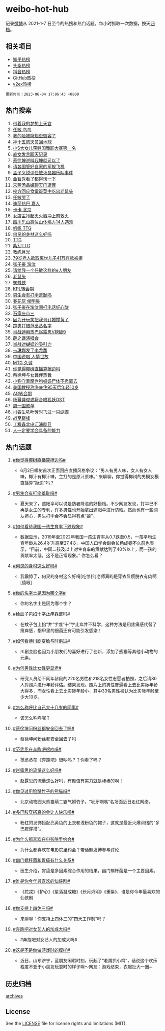# weibo-hot-hub

记录[微博](https://www.weibo.com)从 2021-1-7 日至今的热搜和热门话题。每小时抓取一次数据，按天[归档](archives)。

## 相关项目

- [知乎热榜](https://github.com/lonnyzhang423/zhihu-hot-hub)
- [头条热榜](https://github.com/lonnyzhang423/toutiao-hot-hub)
- [抖音热榜](https://github.com/lonnyzhang423/douyin-hot-hub)
- [GitHub热榜](https://github.com/lonnyzhang423/github-hot-hub)
- [v2ex热榜](https://github.com/lonnyzhang423/v2ex-hot-hub)


`更新时间：2023-06-04 17:06:43 +0800`

## 热门搜索

1. [带着我的梦想上天宫](https://m.weibo.cn/search?containerid=100103type%3D1%26t%3D10%26q%3D%23%E5%B8%A6%E7%9D%80%E6%88%91%E7%9A%84%E6%A2%A6%E6%83%B3%E4%B8%8A%E5%A4%A9%E5%AE%AB%23&stream_entry_id=51&isnewpage=1&extparam=seat%3D1%26stream_entry_id%3D51%26filter_type%3Drealtimehot%26c_type%3D51%26cate%3D10103%26dgr%3D0%26pos%3D0%26display_time%3D1685869601%26pre_seqid%3D168586960126302718516&luicode=10000011&lfid=106003type%253D25%2526t%253D3%2526disable_hot%253D1%2526filter_type%253Drealtimehot)
1. [任敏 鸟鸟](https://m.weibo.cn/search?containerid=100103type%3D1%26t%3D10%26q%3D%E4%BB%BB%E6%95%8F+%E9%B8%9F%E9%B8%9F&stream_entry_id=31&isnewpage=1&extparam=seat%3D1%26stream_entry_id%3D31%26filter_type%3Drealtimehot%26c_type%3D31%26dgr%3D0%26cate%3D5001%26realpos%3D1%26pos%3D0%26lcate%3D5001%26q%3D%25E4%25BB%25BB%25E6%2595%258F%2520%25E9%25B8%259F%25E9%25B8%259F%26band_rank%3D1%26flag%3D2%26display_time%3D1685869601%26pre_seqid%3D168586960126302718516&luicode=10000011&lfid=106003type%253D25%2526t%253D3%2526disable_hot%253D1%2526filter_type%253Drealtimehot)
1. [我的脸被隐翅虫毁容了](https://m.weibo.cn/search?containerid=100103type%3D1%26t%3D10%26q%3D%23%E6%88%91%E7%9A%84%E8%84%B8%E8%A2%AB%E9%9A%90%E7%BF%85%E8%99%AB%E6%AF%81%E5%AE%B9%E4%BA%86%23&stream_entry_id=31&isnewpage=1&extparam=seat%3D1%26stream_entry_id%3D31%26filter_type%3Drealtimehot%26c_type%3D31%26dgr%3D0%26cate%3D5001%26realpos%3D2%26pos%3D1%26lcate%3D5001%26q%3D%2523%25E6%2588%2591%25E7%259A%2584%25E8%2584%25B8%25E8%25A2%25AB%25E9%259A%2590%25E7%25BF%2585%25E8%2599%25AB%25E6%25AF%2581%25E5%25AE%25B9%25E4%25BA%2586%2523%26band_rank%3D2%26flag%3D16%26display_time%3D1685869601%26pre_seqid%3D168586960126302718516&luicode=10000011&lfid=106003type%253D25%2526t%253D3%2526disable_hot%253D1%2526filter_type%253Drealtimehot)
1. [神十五航天员回地球](https://m.weibo.cn/search?containerid=100103type%3D1%26t%3D10%26q%3D%23%E7%A5%9E%E5%8D%81%E4%BA%94%E8%88%AA%E5%A4%A9%E5%91%98%E5%9B%9E%E5%9C%B0%E7%90%83%23&stream_entry_id=31&isnewpage=1&extparam=seat%3D1%26stream_entry_id%3D31%26filter_type%3Drealtimehot%26c_type%3D31%26dgr%3D0%26cate%3D5001%26realpos%3D3%26pos%3D2%26lcate%3D5001%26q%3D%2523%25E7%25A5%259E%25E5%258D%2581%25E4%25BA%2594%25E8%2588%25AA%25E5%25A4%25A9%25E5%2591%2598%25E5%259B%259E%25E5%259C%25B0%25E7%2590%2583%2523%26band_rank%3D3%26flag%3D16%26display_time%3D1685869601%26pre_seqid%3D168586960126302718516&luicode=10000011&lfid=106003type%253D25%2526t%253D3%2526disable_hot%253D1%2526filter_type%253Drealtimehot)
1. [小S大女儿获韩国舞蹈大赛第一名](https://m.weibo.cn/search?containerid=100103type%3D1%26t%3D10%26q%3D%23%E5%B0%8FS%E5%A4%A7%E5%A5%B3%E5%84%BF%E8%8E%B7%E9%9F%A9%E5%9B%BD%E8%88%9E%E8%B9%88%E5%A4%A7%E8%B5%9B%E7%AC%AC%E4%B8%80%E5%90%8D%23&stream_entry_id=31&isnewpage=1&extparam=seat%3D1%26stream_entry_id%3D31%26filter_type%3Drealtimehot%26c_type%3D31%26dgr%3D0%26cate%3D5001%26realpos%3D4%26pos%3D3%26lcate%3D5001%26q%3D%2523%25E5%25B0%258FS%25E5%25A4%25A7%25E5%25A5%25B3%25E5%2584%25BF%25E8%258E%25B7%25E9%259F%25A9%25E5%259B%25BD%25E8%2588%259E%25E8%25B9%2588%25E5%25A4%25A7%25E8%25B5%259B%25E7%25AC%25AC%25E4%25B8%2580%25E5%2590%258D%2523%26band_rank%3D4%26flag%3D2%26display_time%3D1685869601%26pre_seqid%3D168586960126302718516&luicode=10000011&lfid=106003type%253D25%2526t%253D3%2526disable_hot%253D1%2526filter_type%253Drealtimehot)
1. [直女发言聊天记录](https://m.weibo.cn/search?containerid=100103type%3D1%26t%3D10%26q%3D%E7%9B%B4%E5%A5%B3%E5%8F%91%E8%A8%80%E8%81%8A%E5%A4%A9%E8%AE%B0%E5%BD%95&stream_entry_id=31&isnewpage=1&extparam=seat%3D1%26stream_entry_id%3D31%26filter_type%3Drealtimehot%26c_type%3D31%26dgr%3D0%26cate%3D5001%26realpos%3D5%26pos%3D4%26lcate%3D5001%26q%3D%25E7%259B%25B4%25E5%25A5%25B3%25E5%258F%2591%25E8%25A8%2580%25E8%2581%258A%25E5%25A4%25A9%25E8%25AE%25B0%25E5%25BD%2595%26band_rank%3D5%26flag%3D0%26display_time%3D1685869601%26pre_seqid%3D168586960126302718516&luicode=10000011&lfid=106003type%253D25%2526t%253D3%2526disable_hot%253D1%2526filter_type%253Drealtimehot)
1. [蔡徐坤说叫我坤就可以了](https://m.weibo.cn/search?containerid=100103type%3D1%26t%3D10%26q%3D%23%E8%94%A1%E5%BE%90%E5%9D%A4%E8%AF%B4%E5%8F%AB%E6%88%91%E5%9D%A4%E5%B0%B1%E5%8F%AF%E4%BB%A5%E4%BA%86%23&stream_entry_id=31&isnewpage=1&extparam=seat%3D1%26stream_entry_id%3D31%26filter_type%3Drealtimehot%26c_type%3D31%26dgr%3D0%26cate%3D5001%26realpos%3D6%26pos%3D5%26lcate%3D5001%26q%3D%2523%25E8%2594%25A1%25E5%25BE%2590%25E5%259D%25A4%25E8%25AF%25B4%25E5%258F%25AB%25E6%2588%2591%25E5%259D%25A4%25E5%25B0%25B1%25E5%258F%25AF%25E4%25BB%25A5%25E4%25BA%2586%2523%26band_rank%3D6%26flag%3D2%26display_time%3D1685869601%26pre_seqid%3D168586960126302718516&luicode=10000011&lfid=106003type%253D25%2526t%253D3%2526disable_hot%253D1%2526filter_type%253Drealtimehot)
1. [请各国管好自家的军舰飞机](https://m.weibo.cn/search?containerid=100103type%3D1%26t%3D10%26q%3D%23%E8%AF%B7%E5%90%84%E5%9B%BD%E7%AE%A1%E5%A5%BD%E8%87%AA%E5%AE%B6%E7%9A%84%E5%86%9B%E8%88%B0%E9%A3%9E%E6%9C%BA%23&stream_entry_id=31&isnewpage=1&extparam=seat%3D1%26stream_entry_id%3D31%26filter_type%3Drealtimehot%26c_type%3D31%26dgr%3D0%26cate%3D5001%26realpos%3D7%26pos%3D6%26lcate%3D5001%26q%3D%2523%25E8%25AF%25B7%25E5%2590%2584%25E5%259B%25BD%25E7%25AE%25A1%25E5%25A5%25BD%25E8%2587%25AA%25E5%25AE%25B6%25E7%259A%2584%25E5%2586%259B%25E8%2588%25B0%25E9%25A3%259E%25E6%259C%25BA%2523%26band_rank%3D7%26flag%3D1%26display_time%3D1685869601%26pre_seqid%3D168586960126302718516&luicode=10000011&lfid=106003type%253D25%2526t%253D3%2526disable_hot%253D1%2526filter_type%253Drealtimehot)
1. [孟子义锐评任敏汤晶媚乐队事件](https://m.weibo.cn/search?containerid=100103type%3D1%26t%3D10%26q%3D%23%E5%AD%9F%E5%AD%90%E4%B9%89%E9%94%90%E8%AF%84%E4%BB%BB%E6%95%8F%E6%B1%A4%E6%99%B6%E5%AA%9A%E4%B9%90%E9%98%9F%E4%BA%8B%E4%BB%B6%23&stream_entry_id=31&isnewpage=1&extparam=seat%3D1%26stream_entry_id%3D31%26filter_type%3Drealtimehot%26c_type%3D31%26dgr%3D0%26cate%3D5001%26realpos%3D8%26pos%3D7%26lcate%3D5001%26q%3D%2523%25E5%25AD%259F%25E5%25AD%2590%25E4%25B9%2589%25E9%2594%2590%25E8%25AF%2584%25E4%25BB%25BB%25E6%2595%258F%25E6%25B1%25A4%25E6%2599%25B6%25E5%25AA%259A%25E4%25B9%2590%25E9%2598%259F%25E4%25BA%258B%25E4%25BB%25B6%2523%26band_rank%3D8%26flag%3D0%26display_time%3D1685869601%26pre_seqid%3D168586960126302718516&luicode=10000011&lfid=106003type%253D25%2526t%253D3%2526disable_hot%253D1%2526filter_type%253Drealtimehot)
1. [金智秀看了都得愣一下](https://m.weibo.cn/search?containerid=100103type%3D1%26t%3D10%26q%3D%23%E9%87%91%E6%99%BA%E7%A7%80%E7%9C%8B%E4%BA%86%E9%83%BD%E5%BE%97%E6%84%A3%E4%B8%80%E4%B8%8B%23&stream_entry_id=31&isnewpage=1&extparam=seat%3D1%26stream_entry_id%3D31%26filter_type%3Drealtimehot%26c_type%3D31%26dgr%3D0%26cate%3D5001%26realpos%3D9%26pos%3D8%26lcate%3D5001%26q%3D%2523%25E9%2587%2591%25E6%2599%25BA%25E7%25A7%2580%25E7%259C%258B%25E4%25BA%2586%25E9%2583%25BD%25E5%25BE%2597%25E6%2584%25A3%25E4%25B8%2580%25E4%25B8%258B%2523%26band_rank%3D9%26flag%3D0%26display_time%3D1685869601%26pre_seqid%3D168586960126302718516&luicode=10000011&lfid=106003type%253D25%2526t%253D3%2526disable_hot%253D1%2526filter_type%253Drealtimehot)
1. [宋茜汤晶媚聊天门遭罪](https://m.weibo.cn/search?containerid=100103type%3D1%26t%3D10%26q%3D%23%E5%AE%8B%E8%8C%9C%E6%B1%A4%E6%99%B6%E5%AA%9A%E8%81%8A%E5%A4%A9%E9%97%A8%E9%81%AD%E7%BD%AA%23&stream_entry_id=31&isnewpage=1&extparam=seat%3D1%26stream_entry_id%3D31%26filter_type%3Drealtimehot%26c_type%3D31%26dgr%3D0%26cate%3D5001%26realpos%3D10%26pos%3D9%26lcate%3D5001%26q%3D%2523%25E5%25AE%258B%25E8%258C%259C%25E6%25B1%25A4%25E6%2599%25B6%25E5%25AA%259A%25E8%2581%258A%25E5%25A4%25A9%25E9%2597%25A8%25E9%2581%25AD%25E7%25BD%25AA%2523%26band_rank%3D10%26flag%3D1%26display_time%3D1685869601%26pre_seqid%3D168586960126302718516&luicode=10000011&lfid=106003type%253D25%2526t%253D3%2526disable_hot%253D1%2526filter_type%253Drealtimehot)
1. [校方回应食堂饭菜中吃出老鼠头](https://m.weibo.cn/search?containerid=100103type%3D1%26t%3D10%26q%3D%23%E6%A0%A1%E6%96%B9%E5%9B%9E%E5%BA%94%E9%A3%9F%E5%A0%82%E9%A5%AD%E8%8F%9C%E4%B8%AD%E5%90%83%E5%87%BA%E8%80%81%E9%BC%A0%E5%A4%B4%23&stream_entry_id=31&isnewpage=1&extparam=seat%3D1%26stream_entry_id%3D31%26filter_type%3Drealtimehot%26c_type%3D31%26dgr%3D0%26cate%3D5001%26realpos%3D11%26pos%3D10%26lcate%3D5001%26q%3D%2523%25E6%25A0%25A1%25E6%2596%25B9%25E5%259B%259E%25E5%25BA%2594%25E9%25A3%259F%25E5%25A0%2582%25E9%25A5%25AD%25E8%258F%259C%25E4%25B8%25AD%25E5%2590%2583%25E5%2587%25BA%25E8%2580%2581%25E9%25BC%25A0%25E5%25A4%25B4%2523%26band_rank%3D11%26flag%3D0%26display_time%3D1685869601%26pre_seqid%3D168586960126302718516&luicode=10000011&lfid=106003type%253D25%2526t%253D3%2526disable_hot%253D1%2526filter_type%253Drealtimehot)
1. [任敏哭了](https://m.weibo.cn/search?containerid=100103type%3D1%26t%3D10%26q%3D%E4%BB%BB%E6%95%8F%E5%93%AD%E4%BA%86&stream_entry_id=31&isnewpage=1&extparam=seat%3D1%26stream_entry_id%3D31%26filter_type%3Drealtimehot%26c_type%3D31%26dgr%3D0%26cate%3D5001%26realpos%3D12%26pos%3D11%26lcate%3D5001%26q%3D%25E4%25BB%25BB%25E6%2595%258F%25E5%2593%25AD%25E4%25BA%2586%26band_rank%3D12%26flag%3D0%26display_time%3D1685869601%26pre_seqid%3D168586960126302718516&luicode=10000011&lfid=106003type%253D25%2526t%253D3%2526disable_hot%253D1%2526filter_type%253Drealtimehot)
1. [迪丽热巴 嘉人](https://m.weibo.cn/search?containerid=100103type%3D1%26t%3D10%26q%3D%E8%BF%AA%E4%B8%BD%E7%83%AD%E5%B7%B4+%E5%98%89%E4%BA%BA&stream_entry_id=31&isnewpage=1&extparam=seat%3D1%26stream_entry_id%3D31%26filter_type%3Drealtimehot%26c_type%3D31%26dgr%3D0%26cate%3D5001%26realpos%3D13%26pos%3D12%26lcate%3D5001%26q%3D%25E8%25BF%25AA%25E4%25B8%25BD%25E7%2583%25AD%25E5%25B7%25B4%2520%25E5%2598%2589%25E4%25BA%25BA%26band_rank%3D13%26flag%3D2%26display_time%3D1685869601%26pre_seqid%3D168586960126302718516&luicode=10000011&lfid=106003type%253D25%2526t%253D3%2526disable_hot%253D1%2526filter_type%253Drealtimehot)
1. [卡卡 北京](https://m.weibo.cn/search?containerid=100103type%3D1%26t%3D10%26q%3D%E5%8D%A1%E5%8D%A1+%E5%8C%97%E4%BA%AC&stream_entry_id=31&isnewpage=1&extparam=seat%3D1%26stream_entry_id%3D31%26filter_type%3Drealtimehot%26c_type%3D31%26dgr%3D0%26cate%3D5001%26realpos%3D14%26pos%3D13%26lcate%3D5001%26q%3D%25E5%258D%25A1%25E5%258D%25A1%2520%25E5%258C%2597%25E4%25BA%25AC%26band_rank%3D14%26flag%3D2%26display_time%3D1685869601%26pre_seqid%3D168586960126302718516&luicode=10000011&lfid=106003type%253D25%2526t%253D3%2526disable_hot%253D1%2526filter_type%253Drealtimehot)
1. [女店主拎起灭火器冲上前救火](https://m.weibo.cn/search?containerid=100103type%3D1%26t%3D10%26q%3D%23%E5%A5%B3%E5%BA%97%E4%B8%BB%E6%8B%8E%E8%B5%B7%E7%81%AD%E7%81%AB%E5%99%A8%E5%86%B2%E4%B8%8A%E5%89%8D%E6%95%91%E7%81%AB%23&stream_entry_id=31&isnewpage=1&extparam=seat%3D1%26stream_entry_id%3D31%26filter_type%3Drealtimehot%26c_type%3D31%26dgr%3D0%26cate%3D5001%26realpos%3D15%26pos%3D14%26lcate%3D5001%26q%3D%2523%25E5%25A5%25B3%25E5%25BA%2597%25E4%25B8%25BB%25E6%258B%258E%25E8%25B5%25B7%25E7%2581%25AD%25E7%2581%25AB%25E5%2599%25A8%25E5%2586%25B2%25E4%25B8%258A%25E5%2589%258D%25E6%2595%2591%25E7%2581%25AB%2523%26band_rank%3D15%26flag%3D1%26adid%3D191460%26display_time%3D1685869601%26pre_seqid%3D168586960126302718516&luicode=10000011&lfid=106003type%253D25%2526t%253D3%2526disable_hot%253D1%2526filter_type%253Drealtimehot)
1. [四川乐山高位山体塌方14人遇难](https://m.weibo.cn/search?containerid=100103type%3D1%26t%3D10%26q%3D%23%E5%9B%9B%E5%B7%9D%E4%B9%90%E5%B1%B1%E9%AB%98%E4%BD%8D%E5%B1%B1%E4%BD%93%E5%A1%8C%E6%96%B914%E4%BA%BA%E9%81%87%E9%9A%BE%23&stream_entry_id=31&isnewpage=1&extparam=seat%3D1%26stream_entry_id%3D31%26filter_type%3Drealtimehot%26c_type%3D31%26dgr%3D0%26cate%3D5001%26realpos%3D16%26pos%3D15%26lcate%3D5001%26q%3D%2523%25E5%259B%259B%25E5%25B7%259D%25E4%25B9%2590%25E5%25B1%25B1%25E9%25AB%2598%25E4%25BD%258D%25E5%25B1%25B1%25E4%25BD%2593%25E5%25A1%258C%25E6%2596%25B914%25E4%25BA%25BA%25E9%2581%2587%25E9%259A%25BE%2523%26band_rank%3D16%26flag%3D1%26display_time%3D1685869601%26pre_seqid%3D168586960126302718516&luicode=10000011&lfid=106003type%253D25%2526t%253D3%2526disable_hot%253D1%2526filter_type%253Drealtimehot)
1. [帆帆 TTG](https://m.weibo.cn/search?containerid=100103type%3D1%26t%3D10%26q%3D%E5%B8%86%E5%B8%86+TTG&stream_entry_id=31&isnewpage=1&extparam=seat%3D1%26stream_entry_id%3D31%26filter_type%3Drealtimehot%26c_type%3D31%26dgr%3D0%26cate%3D5001%26realpos%3D17%26pos%3D16%26lcate%3D5001%26q%3D%25E5%25B8%2586%25E5%25B8%2586%2520TTG%26band_rank%3D17%26flag%3D1%26display_time%3D1685869601%26pre_seqid%3D168586960126302718516&luicode=10000011&lfid=106003type%253D25%2526t%253D3%2526disable_hot%253D1%2526filter_type%253Drealtimehot)
1. [何炅的身材这么好吗](https://m.weibo.cn/search?containerid=100103type%3D1%26t%3D10%26q%3D%23%E4%BD%95%E7%82%85%E7%9A%84%E8%BA%AB%E6%9D%90%E8%BF%99%E4%B9%88%E5%A5%BD%E5%90%97%23&stream_entry_id=31&isnewpage=1&extparam=seat%3D1%26stream_entry_id%3D31%26filter_type%3Drealtimehot%26c_type%3D31%26dgr%3D0%26cate%3D5001%26realpos%3D18%26pos%3D17%26lcate%3D5001%26q%3D%2523%25E4%25BD%2595%25E7%2582%2585%25E7%259A%2584%25E8%25BA%25AB%25E6%259D%2590%25E8%25BF%2599%25E4%25B9%2588%25E5%25A5%25BD%25E5%2590%2597%2523%26band_rank%3D18%26flag%3D1%26display_time%3D1685869601%26pre_seqid%3D168586960126302718516&luicode=10000011&lfid=106003type%253D25%2526t%253D3%2526disable_hot%253D1%2526filter_type%253Drealtimehot)
1. [TTG](https://m.weibo.cn/search?containerid=100103type%3D1%26t%3D10%26q%3DTTG&stream_entry_id=31&isnewpage=1&extparam=seat%3D1%26stream_entry_id%3D31%26filter_type%3Drealtimehot%26c_type%3D31%26dgr%3D0%26cate%3D5001%26realpos%3D19%26pos%3D18%26lcate%3D5001%26q%3DTTG%26band_rank%3D19%26flag%3D1%26display_time%3D1685869601%26pre_seqid%3D168586960126302718516&luicode=10000011&lfid=106003type%253D25%2526t%253D3%2526disable_hot%253D1%2526filter_type%253Drealtimehot)
1. [紫幻TTG](https://m.weibo.cn/search?containerid=100103type%3D1%26t%3D10%26q%3D%E7%B4%AB%E5%B9%BBTTG&stream_entry_id=31&isnewpage=1&extparam=seat%3D1%26stream_entry_id%3D31%26filter_type%3Drealtimehot%26c_type%3D31%26dgr%3D0%26cate%3D5001%26realpos%3D20%26pos%3D19%26lcate%3D5001%26q%3D%25E7%25B4%25AB%25E5%25B9%25BBTTG%26band_rank%3D20%26flag%3D1%26display_time%3D1685869601%26pre_seqid%3D168586960126302718516&luicode=10000011&lfid=106003type%253D25%2526t%253D3%2526disable_hot%253D1%2526filter_type%253Drealtimehot)
1. [教练月光](https://m.weibo.cn/search?containerid=100103type%3D1%26t%3D10%26q%3D%E6%95%99%E7%BB%83%E6%9C%88%E5%85%89&stream_entry_id=31&isnewpage=1&extparam=seat%3D1%26stream_entry_id%3D31%26filter_type%3Drealtimehot%26c_type%3D31%26dgr%3D0%26cate%3D5001%26realpos%3D21%26pos%3D20%26lcate%3D5001%26q%3D%25E6%2595%2599%25E7%25BB%2583%25E6%259C%2588%25E5%2585%2589%26band_rank%3D21%26flag%3D1%26display_time%3D1685869601%26pre_seqid%3D168586960126302718516&luicode=10000011&lfid=106003type%253D25%2526t%253D3%2526disable_hot%253D1%2526filter_type%253Drealtimehot)
1. [79岁老人欲取离世儿子41万存款被拒](https://m.weibo.cn/search?containerid=100103type%3D1%26t%3D10%26q%3D%2379%E5%B2%81%E8%80%81%E4%BA%BA%E6%AC%B2%E5%8F%96%E7%A6%BB%E4%B8%96%E5%84%BF%E5%AD%9041%E4%B8%87%E5%AD%98%E6%AC%BE%E8%A2%AB%E6%8B%92%23&stream_entry_id=31&isnewpage=1&extparam=seat%3D1%26stream_entry_id%3D31%26filter_type%3Drealtimehot%26c_type%3D31%26dgr%3D0%26cate%3D5001%26realpos%3D22%26pos%3D21%26lcate%3D5001%26q%3D%252379%25E5%25B2%2581%25E8%2580%2581%25E4%25BA%25BA%25E6%25AC%25B2%25E5%258F%2596%25E7%25A6%25BB%25E4%25B8%2596%25E5%2584%25BF%25E5%25AD%259041%25E4%25B8%2587%25E5%25AD%2598%25E6%25AC%25BE%25E8%25A2%25AB%25E6%258B%2592%2523%26band_rank%3D22%26flag%3D0%26display_time%3D1685869601%26pre_seqid%3D168586960126302718516&luicode=10000011&lfid=106003type%253D25%2526t%253D3%2526disable_hot%253D1%2526filter_type%253Drealtimehot)
1. [张子豪 淘汰](https://m.weibo.cn/search?containerid=100103type%3D1%26t%3D10%26q%3D%E5%BC%A0%E5%AD%90%E8%B1%AA+%E6%B7%98%E6%B1%B0&stream_entry_id=31&isnewpage=1&extparam=seat%3D1%26stream_entry_id%3D31%26filter_type%3Drealtimehot%26c_type%3D31%26dgr%3D0%26cate%3D5001%26realpos%3D23%26pos%3D22%26lcate%3D5001%26q%3D%25E5%25BC%25A0%25E5%25AD%2590%25E8%25B1%25AA%2520%25E6%25B7%2598%25E6%25B1%25B0%26band_rank%3D23%26flag%3D0%26display_time%3D1685869601%26pre_seqid%3D168586960126302718516&luicode=10000011&lfid=106003type%253D25%2526t%253D3%2526disable_hot%253D1%2526filter_type%253Drealtimehot)
1. [请给我一个任敏这样的e人朋友](https://m.weibo.cn/search?containerid=100103type%3D1%26t%3D10%26q%3D%23%E8%AF%B7%E7%BB%99%E6%88%91%E4%B8%80%E4%B8%AA%E4%BB%BB%E6%95%8F%E8%BF%99%E6%A0%B7%E7%9A%84e%E4%BA%BA%E6%9C%8B%E5%8F%8B%23&stream_entry_id=31&isnewpage=1&extparam=seat%3D1%26stream_entry_id%3D31%26filter_type%3Drealtimehot%26c_type%3D31%26dgr%3D0%26cate%3D5001%26realpos%3D24%26pos%3D23%26lcate%3D5001%26q%3D%2523%25E8%25AF%25B7%25E7%25BB%2599%25E6%2588%2591%25E4%25B8%2580%25E4%25B8%25AA%25E4%25BB%25BB%25E6%2595%258F%25E8%25BF%2599%25E6%25A0%25B7%25E7%259A%2584e%25E4%25BA%25BA%25E6%259C%258B%25E5%258F%258B%2523%26band_rank%3D24%26flag%3D1%26display_time%3D1685869601%26pre_seqid%3D168586960126302718516&luicode=10000011&lfid=106003type%253D25%2526t%253D3%2526disable_hot%253D1%2526filter_type%253Drealtimehot)
1. [老鼠头](https://m.weibo.cn/search?containerid=100103type%3D1%26t%3D10%26q%3D%E8%80%81%E9%BC%A0%E5%A4%B4&stream_entry_id=31&isnewpage=1&extparam=seat%3D1%26stream_entry_id%3D31%26filter_type%3Drealtimehot%26c_type%3D31%26dgr%3D0%26cate%3D5001%26realpos%3D25%26pos%3D24%26lcate%3D5001%26q%3D%25E8%2580%2581%25E9%25BC%25A0%25E5%25A4%25B4%26band_rank%3D25%26flag%3D0%26display_time%3D1685869601%26pre_seqid%3D168586960126302718516&luicode=10000011&lfid=106003type%253D25%2526t%253D3%2526disable_hot%253D1%2526filter_type%253Drealtimehot)
1. [蜘蛛侠](https://m.weibo.cn/search?containerid=100103type%3D1%26t%3D10%26q%3D%E8%9C%98%E8%9B%9B%E4%BE%A0&stream_entry_id=31&isnewpage=1&extparam=seat%3D1%26stream_entry_id%3D31%26filter_type%3Drealtimehot%26c_type%3D31%26dgr%3D0%26cate%3D5001%26realpos%3D26%26pos%3D25%26lcate%3D5001%26q%3D%25E8%259C%2598%25E8%259B%259B%25E4%25BE%25A0%26band_rank%3D26%26flag%3D1%26display_time%3D1685869601%26pre_seqid%3D168586960126302718516&luicode=10000011&lfid=106003type%253D25%2526t%253D3%2526disable_hot%253D1%2526filter_type%253Drealtimehot)
1. [KPL转会期](https://m.weibo.cn/search?containerid=100103type%3D1%26t%3D10%26q%3DKPL%E8%BD%AC%E4%BC%9A%E6%9C%9F&stream_entry_id=31&isnewpage=1&extparam=seat%3D1%26stream_entry_id%3D31%26filter_type%3Drealtimehot%26c_type%3D31%26dgr%3D0%26cate%3D5001%26realpos%3D27%26pos%3D26%26lcate%3D5001%26q%3DKPL%25E8%25BD%25AC%25E4%25BC%259A%25E6%259C%259F%26band_rank%3D27%26flag%3D1%26display_time%3D1685869601%26pre_seqid%3D168586960126302718516&luicode=10000011&lfid=106003type%253D25%2526t%253D3%2526disable_hot%253D1%2526filter_type%253Drealtimehot)
1. [男生会有打伞羞耻吗](https://m.weibo.cn/search?containerid=100103type%3D1%26t%3D10%26q%3D%23%E7%94%B7%E7%94%9F%E4%BC%9A%E6%9C%89%E6%89%93%E4%BC%9E%E7%BE%9E%E8%80%BB%E5%90%97%23&stream_entry_id=31&isnewpage=1&extparam=seat%3D1%26stream_entry_id%3D31%26filter_type%3Drealtimehot%26c_type%3D31%26dgr%3D0%26cate%3D5001%26realpos%3D28%26pos%3D27%26lcate%3D5001%26q%3D%2523%25E7%2594%25B7%25E7%2594%259F%25E4%25BC%259A%25E6%259C%2589%25E6%2589%2593%25E4%25BC%259E%25E7%25BE%259E%25E8%2580%25BB%25E5%2590%2597%2523%26band_rank%3D28%26flag%3D0%26display_time%3D1685869601%26pre_seqid%3D168586960126302718516&luicode=10000011&lfid=106003type%253D25%2526t%253D3%2526disable_hot%253D1%2526filter_type%253Drealtimehot)
1. [春花厌 侯明昊](https://m.weibo.cn/search?containerid=100103type%3D1%26t%3D10%26q%3D%E6%98%A5%E8%8A%B1%E5%8E%8C+%E4%BE%AF%E6%98%8E%E6%98%8A&stream_entry_id=31&isnewpage=1&extparam=seat%3D1%26stream_entry_id%3D31%26filter_type%3Drealtimehot%26c_type%3D31%26dgr%3D0%26cate%3D5001%26realpos%3D29%26pos%3D28%26lcate%3D5001%26q%3D%25E6%2598%25A5%25E8%258A%25B1%25E5%258E%258C%2520%25E4%25BE%25AF%25E6%2598%258E%25E6%2598%258A%26band_rank%3D29%26flag%3D0%26display_time%3D1685869601%26pre_seqid%3D168586960126302718516&luicode=10000011&lfid=106003type%253D25%2526t%253D3%2526disable_hot%253D1%2526filter_type%253Drealtimehot)
1. [张子豪在淘汰间打电话好心酸](https://m.weibo.cn/search?containerid=100103type%3D1%26t%3D10%26q%3D%E5%BC%A0%E5%AD%90%E8%B1%AA%E5%9C%A8%E6%B7%98%E6%B1%B0%E9%97%B4%E6%89%93%E7%94%B5%E8%AF%9D%E5%A5%BD%E5%BF%83%E9%85%B8&stream_entry_id=31&isnewpage=1&extparam=seat%3D1%26stream_entry_id%3D31%26filter_type%3Drealtimehot%26c_type%3D31%26dgr%3D0%26cate%3D5001%26realpos%3D30%26pos%3D29%26lcate%3D5001%26q%3D%25E5%25BC%25A0%25E5%25AD%2590%25E8%25B1%25AA%25E5%259C%25A8%25E6%25B7%2598%25E6%25B1%25B0%25E9%2597%25B4%25E6%2589%2593%25E7%2594%25B5%25E8%25AF%259D%25E5%25A5%25BD%25E5%25BF%2583%25E9%2585%25B8%26band_rank%3D30%26flag%3D0%26display_time%3D1685869601%26pre_seqid%3D168586960126302718516&luicode=10000011&lfid=106003type%253D25%2526t%253D3%2526disable_hot%253D1%2526filter_type%253Drealtimehot)
1. [石家庄小三](https://m.weibo.cn/search?containerid=100103type%3D1%26t%3D10%26q%3D%E7%9F%B3%E5%AE%B6%E5%BA%84%E5%B0%8F%E4%B8%89&stream_entry_id=31&isnewpage=1&extparam=seat%3D1%26stream_entry_id%3D31%26filter_type%3Drealtimehot%26c_type%3D31%26dgr%3D0%26cate%3D5001%26realpos%3D31%26pos%3D30%26lcate%3D5001%26q%3D%25E7%259F%25B3%25E5%25AE%25B6%25E5%25BA%2584%25E5%25B0%258F%25E4%25B8%2589%26band_rank%3D31%26flag%3D0%26display_time%3D1685869601%26pre_seqid%3D168586960126302718516&luicode=10000011&lfid=106003type%253D25%2526t%253D3%2526disable_hot%253D1%2526filter_type%253Drealtimehot)
1. [因为开玩笑把我哥订婚搅黄了](https://m.weibo.cn/search?containerid=100103type%3D1%26t%3D10%26q%3D%23%E5%9B%A0%E4%B8%BA%E5%BC%80%E7%8E%A9%E7%AC%91%E6%8A%8A%E6%88%91%E5%93%A5%E8%AE%A2%E5%A9%9A%E6%90%85%E9%BB%84%E4%BA%86%23&stream_entry_id=31&isnewpage=1&extparam=seat%3D1%26stream_entry_id%3D31%26filter_type%3Drealtimehot%26c_type%3D31%26dgr%3D0%26cate%3D5001%26realpos%3D32%26pos%3D31%26lcate%3D5001%26q%3D%2523%25E5%259B%25A0%25E4%25B8%25BA%25E5%25BC%2580%25E7%258E%25A9%25E7%25AC%2591%25E6%258A%258A%25E6%2588%2591%25E5%2593%25A5%25E8%25AE%25A2%25E5%25A9%259A%25E6%2590%2585%25E9%25BB%2584%25E4%25BA%2586%2523%26band_rank%3D32%26flag%3D0%26display_time%3D1685869601%26pre_seqid%3D168586960126302718516&luicode=10000011&lfid=106003type%253D25%2526t%253D3%2526disable_hot%253D1%2526filter_type%253Drealtimehot)
1. [跑男打错范丞丞名字](https://m.weibo.cn/search?containerid=100103type%3D1%26t%3D10%26q%3D%23%E8%B7%91%E7%94%B7%E6%89%93%E9%94%99%E8%8C%83%E4%B8%9E%E4%B8%9E%E5%90%8D%E5%AD%97%23&stream_entry_id=31&isnewpage=1&extparam=seat%3D1%26stream_entry_id%3D31%26filter_type%3Drealtimehot%26c_type%3D31%26dgr%3D0%26cate%3D5001%26realpos%3D33%26pos%3D32%26lcate%3D5001%26q%3D%2523%25E8%25B7%2591%25E7%2594%25B7%25E6%2589%2593%25E9%2594%2599%25E8%258C%2583%25E4%25B8%259E%25E4%25B8%259E%25E5%2590%258D%25E5%25AD%2597%2523%26band_rank%3D33%26flag%3D0%26display_time%3D1685869601%26pre_seqid%3D168586960126302718516&luicode=10000011&lfid=106003type%253D25%2526t%253D3%2526disable_hot%253D1%2526filter_type%253Drealtimehot)
1. [肖战迪丽热巴赵露思V榜破9](https://m.weibo.cn/search?containerid=100103type%3D1%26t%3D10%26q%3D%23%E8%82%96%E6%88%98%E8%BF%AA%E4%B8%BD%E7%83%AD%E5%B7%B4%E8%B5%B5%E9%9C%B2%E6%80%9DV%E6%A6%9C%E7%A0%B49%23&stream_entry_id=31&isnewpage=1&extparam=seat%3D1%26stream_entry_id%3D31%26filter_type%3Drealtimehot%26c_type%3D31%26dgr%3D0%26cate%3D5001%26realpos%3D34%26pos%3D33%26lcate%3D5001%26q%3D%2523%25E8%2582%2596%25E6%2588%2598%25E8%25BF%25AA%25E4%25B8%25BD%25E7%2583%25AD%25E5%25B7%25B4%25E8%25B5%25B5%25E9%259C%25B2%25E6%2580%259DV%25E6%25A6%259C%25E7%25A0%25B49%2523%26band_rank%3D34%26flag%3D0%26display_time%3D1685869601%26pre_seqid%3D168586960126302718516&luicode=10000011&lfid=106003type%253D25%2526t%253D3%2526disable_hot%253D1%2526filter_type%253Drealtimehot)
1. [薛之谦演唱会](https://m.weibo.cn/search?containerid=100103type%3D1%26t%3D10%26q%3D%E8%96%9B%E4%B9%8B%E8%B0%A6%E6%BC%94%E5%94%B1%E4%BC%9A&stream_entry_id=31&isnewpage=1&extparam=seat%3D1%26stream_entry_id%3D31%26filter_type%3Drealtimehot%26c_type%3D31%26dgr%3D0%26cate%3D5001%26realpos%3D35%26pos%3D34%26lcate%3D5001%26q%3D%25E8%2596%259B%25E4%25B9%258B%25E8%25B0%25A6%25E6%25BC%2594%25E5%2594%25B1%25E4%25BC%259A%26band_rank%3D35%26flag%3D1%26display_time%3D1685869601%26pre_seqid%3D168586960126302718516&luicode=10000011&lfid=106003type%253D25%2526t%253D3%2526disable_hot%253D1%2526filter_type%253Drealtimehot)
1. [肖战对蝴蝶的吸引力](https://m.weibo.cn/search?containerid=100103type%3D1%26t%3D10%26q%3D%23%E8%82%96%E6%88%98%E5%AF%B9%E8%9D%B4%E8%9D%B6%E7%9A%84%E5%90%B8%E5%BC%95%E5%8A%9B%23&stream_entry_id=31&isnewpage=1&extparam=seat%3D1%26stream_entry_id%3D31%26filter_type%3Drealtimehot%26c_type%3D31%26dgr%3D0%26cate%3D5001%26realpos%3D36%26pos%3D35%26lcate%3D5001%26q%3D%2523%25E8%2582%2596%25E6%2588%2598%25E5%25AF%25B9%25E8%259D%25B4%25E8%259D%25B6%25E7%259A%2584%25E5%2590%25B8%25E5%25BC%2595%25E5%258A%259B%2523%26band_rank%3D36%26flag%3D0%26display_time%3D1685869601%26pre_seqid%3D168586960126302718516&luicode=10000011&lfid=106003type%253D25%2526t%253D3%2526disable_hot%253D1%2526filter_type%253Drealtimehot)
1. [卡琳娜发了李龙馥](https://m.weibo.cn/search?containerid=100103type%3D1%26t%3D10%26q%3D%23%E5%8D%A1%E7%90%B3%E5%A8%9C%E5%8F%91%E4%BA%86%E6%9D%8E%E9%BE%99%E9%A6%A5%23&stream_entry_id=31&isnewpage=1&extparam=seat%3D1%26stream_entry_id%3D31%26filter_type%3Drealtimehot%26c_type%3D31%26dgr%3D0%26cate%3D5001%26realpos%3D37%26pos%3D36%26lcate%3D5001%26q%3D%2523%25E5%258D%25A1%25E7%2590%25B3%25E5%25A8%259C%25E5%258F%2591%25E4%25BA%2586%25E6%259D%258E%25E9%25BE%2599%25E9%25A6%25A5%2523%26band_rank%3D37%26flag%3D0%26display_time%3D1685869601%26pre_seqid%3D168586960126302718516&luicode=10000011&lfid=106003type%253D25%2526t%253D3%2526disable_hot%253D1%2526filter_type%253Drealtimehot)
1. [中国说唱 人情世故](https://m.weibo.cn/search?containerid=100103type%3D1%26t%3D10%26q%3D%E4%B8%AD%E5%9B%BD%E8%AF%B4%E5%94%B1+%E4%BA%BA%E6%83%85%E4%B8%96%E6%95%85&stream_entry_id=31&isnewpage=1&extparam=seat%3D1%26stream_entry_id%3D31%26filter_type%3Drealtimehot%26c_type%3D31%26dgr%3D0%26cate%3D5001%26realpos%3D38%26pos%3D37%26lcate%3D5001%26q%3D%25E4%25B8%25AD%25E5%259B%25BD%25E8%25AF%25B4%25E5%2594%25B1%2520%25E4%25BA%25BA%25E6%2583%2585%25E4%25B8%2596%25E6%2595%2585%26band_rank%3D38%26flag%3D0%26display_time%3D1685869601%26pre_seqid%3D168586960126302718516&luicode=10000011&lfid=106003type%253D25%2526t%253D3%2526disable_hot%253D1%2526filter_type%253Drealtimehot)
1. [MTG 久诚](https://m.weibo.cn/search?containerid=100103type%3D1%26t%3D10%26q%3DMTG+%E4%B9%85%E8%AF%9A&stream_entry_id=31&isnewpage=1&extparam=seat%3D1%26stream_entry_id%3D31%26filter_type%3Drealtimehot%26c_type%3D31%26dgr%3D0%26cate%3D5001%26realpos%3D39%26pos%3D38%26lcate%3D5001%26q%3DMTG%2520%25E4%25B9%2585%25E8%25AF%259A%26band_rank%3D39%26flag%3D1%26display_time%3D1685869601%26pre_seqid%3D168586960126302718516&luicode=10000011&lfid=106003type%253D25%2526t%253D3%2526disable_hot%253D1%2526filter_type%253Drealtimehot)
1. [你觉得椰树直播算擦边吗](https://m.weibo.cn/search?containerid=100103type%3D1%26t%3D10%26q%3D%23%E4%BD%A0%E8%A7%89%E5%BE%97%E6%A4%B0%E6%A0%91%E7%9B%B4%E6%92%AD%E7%AE%97%E6%93%A6%E8%BE%B9%E5%90%97%23&stream_entry_id=31&isnewpage=1&extparam=seat%3D1%26stream_entry_id%3D31%26filter_type%3Drealtimehot%26c_type%3D31%26dgr%3D0%26cate%3D5001%26realpos%3D40%26pos%3D39%26lcate%3D5001%26q%3D%2523%25E4%25BD%25A0%25E8%25A7%2589%25E5%25BE%2597%25E6%25A4%25B0%25E6%25A0%2591%25E7%259B%25B4%25E6%2592%25AD%25E7%25AE%2597%25E6%2593%25A6%25E8%25BE%25B9%25E5%2590%2597%2523%26band_rank%3D40%26flag%3D0%26display_time%3D1685869601%26pre_seqid%3D168586960126302718516&luicode=10000011&lfid=106003type%253D25%2526t%253D3%2526disable_hot%253D1%2526filter_type%253Drealtimehot)
1. [蔡徐坤与女舞伴热舞](https://m.weibo.cn/search?containerid=100103type%3D1%26t%3D10%26q%3D%23%E8%94%A1%E5%BE%90%E5%9D%A4%E4%B8%8E%E5%A5%B3%E8%88%9E%E4%BC%B4%E7%83%AD%E8%88%9E%23&stream_entry_id=31&isnewpage=1&extparam=seat%3D1%26stream_entry_id%3D31%26filter_type%3Drealtimehot%26c_type%3D31%26dgr%3D0%26cate%3D5001%26realpos%3D41%26pos%3D40%26lcate%3D5001%26q%3D%2523%25E8%2594%25A1%25E5%25BE%2590%25E5%259D%25A4%25E4%25B8%258E%25E5%25A5%25B3%25E8%2588%259E%25E4%25BC%25B4%25E7%2583%25AD%25E8%2588%259E%2523%26band_rank%3D41%26flag%3D0%26display_time%3D1685869601%26pre_seqid%3D168586960126302718516&luicode=10000011&lfid=106003type%253D25%2526t%253D3%2526disable_hot%253D1%2526filter_type%253Drealtimehot)
1. [小狗守着腐烂狗妈妈尸体不愿离去](https://m.weibo.cn/search?containerid=100103type%3D1%26t%3D10%26q%3D%23%E5%B0%8F%E7%8B%97%E5%AE%88%E7%9D%80%E8%85%90%E7%83%82%E7%8B%97%E5%A6%88%E5%A6%88%E5%B0%B8%E4%BD%93%E4%B8%8D%E6%84%BF%E7%A6%BB%E5%8E%BB%23&stream_entry_id=31&isnewpage=1&extparam=seat%3D1%26stream_entry_id%3D31%26filter_type%3Drealtimehot%26c_type%3D31%26dgr%3D0%26cate%3D5001%26realpos%3D42%26pos%3D41%26lcate%3D5001%26q%3D%2523%25E5%25B0%258F%25E7%258B%2597%25E5%25AE%2588%25E7%259D%2580%25E8%2585%2590%25E7%2583%2582%25E7%258B%2597%25E5%25A6%2588%25E5%25A6%2588%25E5%25B0%25B8%25E4%25BD%2593%25E4%25B8%258D%25E6%2584%25BF%25E7%25A6%25BB%25E5%258E%25BB%2523%26band_rank%3D42%26flag%3D0%26display_time%3D1685869601%26pre_seqid%3D168586960126302718516&luicode=10000011&lfid=106003type%253D25%2526t%253D3%2526disable_hot%253D1%2526filter_type%253Drealtimehot)
1. [美国教授称海底住95天后年轻10岁](https://m.weibo.cn/search?containerid=100103type%3D1%26t%3D10%26q%3D%23%E7%BE%8E%E5%9B%BD%E6%95%99%E6%8E%88%E7%A7%B0%E6%B5%B7%E5%BA%95%E4%BD%8F95%E5%A4%A9%E5%90%8E%E5%B9%B4%E8%BD%BB10%E5%B2%81%23&stream_entry_id=31&isnewpage=1&extparam=seat%3D1%26stream_entry_id%3D31%26filter_type%3Drealtimehot%26c_type%3D31%26dgr%3D0%26cate%3D5001%26realpos%3D43%26pos%3D42%26lcate%3D5001%26q%3D%2523%25E7%25BE%258E%25E5%259B%25BD%25E6%2595%2599%25E6%258E%2588%25E7%25A7%25B0%25E6%25B5%25B7%25E5%25BA%2595%25E4%25BD%258F95%25E5%25A4%25A9%25E5%2590%258E%25E5%25B9%25B4%25E8%25BD%25BB10%25E5%25B2%2581%2523%26band_rank%3D43%26flag%3D1%26display_time%3D1685869601%26pre_seqid%3D168586960126302718516&luicode=10000011&lfid=106003type%253D25%2526t%253D3%2526disable_hot%253D1%2526filter_type%253Drealtimehot)
1. [AG转会期](https://m.weibo.cn/search?containerid=100103type%3D1%26t%3D10%26q%3DAG%E8%BD%AC%E4%BC%9A%E6%9C%9F&stream_entry_id=31&isnewpage=1&extparam=seat%3D1%26stream_entry_id%3D31%26filter_type%3Drealtimehot%26c_type%3D31%26dgr%3D0%26cate%3D5001%26realpos%3D44%26pos%3D43%26lcate%3D5001%26q%3DAG%25E8%25BD%25AC%25E4%25BC%259A%25E6%259C%259F%26band_rank%3D44%26flag%3D0%26display_time%3D1685869601%26pre_seqid%3D168586960126302718516&luicode=10000011&lfid=106003type%253D25%2526t%253D3%2526disable_hot%253D1%2526filter_type%253Drealtimehot)
1. [杨幂龚俊或将合唱狐妖OST](https://m.weibo.cn/search?containerid=100103type%3D1%26t%3D10%26q%3D%23%E6%9D%A8%E5%B9%82%E9%BE%9A%E4%BF%8A%E6%88%96%E5%B0%86%E5%90%88%E5%94%B1%E7%8B%90%E5%A6%96OST%23&stream_entry_id=31&isnewpage=1&extparam=seat%3D1%26stream_entry_id%3D31%26filter_type%3Drealtimehot%26c_type%3D31%26dgr%3D0%26cate%3D5001%26realpos%3D45%26pos%3D44%26lcate%3D5001%26q%3D%2523%25E6%259D%25A8%25E5%25B9%2582%25E9%25BE%259A%25E4%25BF%258A%25E6%2588%2596%25E5%25B0%2586%25E5%2590%2588%25E5%2594%25B1%25E7%258B%2590%25E5%25A6%2596OST%2523%26band_rank%3D45%26flag%3D1%26display_time%3D1685869601%26pre_seqid%3D168586960126302718516&luicode=10000011&lfid=106003type%253D25%2526t%253D3%2526disable_hot%253D1%2526filter_type%253Drealtimehot)
1. [周一围歌单](https://m.weibo.cn/search?containerid=100103type%3D1%26t%3D10%26q%3D%23%E5%91%A8%E4%B8%80%E5%9B%B4%E6%AD%8C%E5%8D%95%23&stream_entry_id=31&isnewpage=1&extparam=seat%3D1%26stream_entry_id%3D31%26filter_type%3Drealtimehot%26c_type%3D31%26dgr%3D0%26cate%3D5001%26realpos%3D46%26pos%3D45%26lcate%3D5001%26q%3D%2523%25E5%2591%25A8%25E4%25B8%2580%25E5%259B%25B4%25E6%25AD%258C%25E5%258D%2595%2523%26band_rank%3D46%26flag%3D1%26display_time%3D1685869601%26pre_seqid%3D168586960126302718516&luicode=10000011&lfid=106003type%253D25%2526t%253D3%2526disable_hot%253D1%2526filter_type%253Drealtimehot)
1. [肖春生吼叶芳时飞过一只蝴蝶](https://m.weibo.cn/search?containerid=100103type%3D1%26t%3D10%26q%3D%23%E8%82%96%E6%98%A5%E7%94%9F%E5%90%BC%E5%8F%B6%E8%8A%B3%E6%97%B6%E9%A3%9E%E8%BF%87%E4%B8%80%E5%8F%AA%E8%9D%B4%E8%9D%B6%23&stream_entry_id=31&isnewpage=1&extparam=seat%3D1%26stream_entry_id%3D31%26filter_type%3Drealtimehot%26c_type%3D31%26dgr%3D0%26cate%3D5001%26realpos%3D47%26pos%3D46%26lcate%3D5001%26q%3D%2523%25E8%2582%2596%25E6%2598%25A5%25E7%2594%259F%25E5%2590%25BC%25E5%258F%25B6%25E8%258A%25B3%25E6%2597%25B6%25E9%25A3%259E%25E8%25BF%2587%25E4%25B8%2580%25E5%258F%25AA%25E8%259D%25B4%25E8%259D%25B6%2523%26band_rank%3D47%26flag%3D1%26display_time%3D1685869601%26pre_seqid%3D168586960126302718516&luicode=10000011&lfid=106003type%253D25%2526t%253D3%2526disable_hot%253D1%2526filter_type%253Drealtimehot)
1. [战至巅峰](https://m.weibo.cn/search?containerid=100103type%3D1%26t%3D10%26q%3D%E6%88%98%E8%87%B3%E5%B7%85%E5%B3%B0&stream_entry_id=31&isnewpage=1&extparam=seat%3D1%26stream_entry_id%3D31%26filter_type%3Drealtimehot%26c_type%3D31%26dgr%3D0%26cate%3D5001%26realpos%3D48%26pos%3D47%26lcate%3D5001%26q%3D%25E6%2588%2598%25E8%2587%25B3%25E5%25B7%2585%25E5%25B3%25B0%26band_rank%3D48%26flag%3D1%26display_time%3D1685869601%26pre_seqid%3D168586960126302718516&luicode=10000011&lfid=106003type%253D25%2526t%253D3%2526disable_hot%253D1%2526filter_type%253Drealtimehot)
1. [丁程鑫北电汇演剧目](https://m.weibo.cn/search?containerid=100103type%3D1%26t%3D10%26q%3D%23%E4%B8%81%E7%A8%8B%E9%91%AB%E5%8C%97%E7%94%B5%E6%B1%87%E6%BC%94%E5%89%A7%E7%9B%AE%23&stream_entry_id=31&isnewpage=1&extparam=seat%3D1%26stream_entry_id%3D31%26filter_type%3Drealtimehot%26c_type%3D31%26dgr%3D0%26cate%3D5001%26realpos%3D49%26pos%3D48%26lcate%3D5001%26q%3D%2523%25E4%25B8%2581%25E7%25A8%258B%25E9%2591%25AB%25E5%258C%2597%25E7%2594%25B5%25E6%25B1%2587%25E6%25BC%2594%25E5%2589%25A7%25E7%259B%25AE%2523%26band_rank%3D49%26flag%3D1%26display_time%3D1685869601%26pre_seqid%3D168586960126302718516&luicode=10000011&lfid=106003type%253D25%2526t%253D3%2526disable_hot%253D1%2526filter_type%253Drealtimehot)
1. [人一定要学会具备的能力](https://m.weibo.cn/search?containerid=100103type%3D1%26t%3D10%26q%3D%E4%BA%BA%E4%B8%80%E5%AE%9A%E8%A6%81%E5%AD%A6%E4%BC%9A%E5%85%B7%E5%A4%87%E7%9A%84%E8%83%BD%E5%8A%9B&stream_entry_id=31&isnewpage=1&extparam=seat%3D1%26stream_entry_id%3D31%26filter_type%3Drealtimehot%26c_type%3D31%26dgr%3D0%26cate%3D5001%26realpos%3D50%26pos%3D49%26lcate%3D5001%26q%3D%25E4%25BA%25BA%25E4%25B8%2580%25E5%25AE%259A%25E8%25A6%2581%25E5%25AD%25A6%25E4%25BC%259A%25E5%2585%25B7%25E5%25A4%2587%25E7%259A%2584%25E8%2583%25BD%25E5%258A%259B%26band_rank%3D50%26flag%3D1%26display_time%3D1685869601%26pre_seqid%3D168586960126302718516&luicode=10000011&lfid=106003type%253D25%2526t%253D3%2526disable_hot%253D1%2526filter_type%253Drealtimehot)

## 热门话题

1. [#你觉得椰树直播算擦边吗#](https://m.weibo.cn/search?containerid=231522type%3D1%26t%3D10%26q%3D%23%E4%BD%A0%E8%A7%89%E5%BE%97%E6%A4%B0%E6%A0%91%E7%9B%B4%E6%92%AD%E7%AE%97%E6%93%A6%E8%BE%B9%E5%90%97%23&stream_entry_id=128&isnewpage=1&extparam=seat%3D1%26lcate%3D5004%26c_type%3D128%26unitid%3D1685803057547%26cate%3D5004%26dgr%3D0%26pos%3D1-0-0%26display_time%3D1685869603%26pre_seqid%3D168586960312501755299&luicode=10000011&lfid=231648_-_4)
    - 6月2日椰树首次正面回应直播风格争议：“男人有男人味，女人有女人味，椰汁有椰汁味，主打的是原汁原味。”
来聊聊，你觉得椰树的男模女模直播算“擦边”吗？

1. [#男生会有打伞羞耻吗#](https://m.weibo.cn/search?containerid=231522type%3D1%26t%3D10%26q%3D%23%E7%94%B7%E7%94%9F%E4%BC%9A%E6%9C%89%E6%89%93%E4%BC%9E%E7%BE%9E%E8%80%BB%E5%90%97%23&stream_entry_id=128&isnewpage=1&extparam=seat%3D1%26lcate%3D5004%26c_type%3D128%26unitid%3D1685856110147%26cate%3D5004%26dgr%3D0%26pos%3D1-0-1%26display_time%3D1685869603%26pre_seqid%3D168586960312501755299&luicode=10000011&lfid=231648_-_4)
    - 夏天来了，遮阳伞可以说是防暑降温的好搭档。不少网友发现，打伞已不再是女生的专利，许多男性也开始拿出遮阳伞进行防晒。然而也有一些网友担心，男生打伞会不会显得有点“娘”。

1. [#如何看待我国一孩生育率下跌现象#](https://m.weibo.cn/search?containerid=231522type%3D1%26t%3D10%26q%3D%23%E5%A6%82%E4%BD%95%E7%9C%8B%E5%BE%85%E6%88%91%E5%9B%BD%E4%B8%80%E5%AD%A9%E7%94%9F%E8%82%B2%E7%8E%87%E4%B8%8B%E8%B7%8C%E7%8E%B0%E8%B1%A1%23&stream_entry_id=128&isnewpage=1&extparam=seat%3D1%26lcate%3D5004%26c_type%3D128%26unitid%3D1685716136268%26cate%3D5004%26dgr%3D0%26pos%3D1-0-2%26display_time%3D1685869603%26pre_seqid%3D168586960312501755299&luicode=10000011&lfid=231648_-_4)
    - 数据显示，2019年至2022年我国一孩生育率从0.7跌至0.5，一孩平均生育年龄从26.4岁升高至27.4岁。中国人口学会副会长杨成钢不久前也表示，“目前，中国二孩及以上对生育率的贡献达到了40%以上，而一孩的贡献率太低，这不是正常现象。” 你怎么看？

1. [#何炅的身材这么好吗#](https://m.weibo.cn/search?containerid=231522type%3D1%26t%3D10%26q%3D%23%E4%BD%95%E7%82%85%E7%9A%84%E8%BA%AB%E6%9D%90%E8%BF%99%E4%B9%88%E5%A5%BD%E5%90%97%23&stream_entry_id=128&isnewpage=1&extparam=seat%3D1%26lcate%3D5004%26c_type%3D128%26unitid%3D1685862399037%26cate%3D5004%26dgr%3D0%26pos%3D1-0-3%26display_time%3D1685869603%26pre_seqid%3D168586960312501755299&luicode=10000011&lfid=231648_-_4)
    - 我震惊了，何炅的身材这么好吗[吃惊]何老师真的是穿衣显瘦脱衣有肉啊[傻眼] ​

1. [#你的名字土是因为哪个字#](https://m.weibo.cn/search?containerid=231522type%3D1%26t%3D10%26q%3D%23%E4%BD%A0%E7%9A%84%E5%90%8D%E5%AD%97%E5%9C%9F%E6%98%AF%E5%9B%A0%E4%B8%BA%E5%93%AA%E4%B8%AA%E5%AD%97%23&stream_entry_id=128&isnewpage=1&extparam=seat%3D1%26lcate%3D5004%26c_type%3D128%26unitid%3D1685858505579%26cate%3D5004%26dgr%3D0%26pos%3D1-0-4%26display_time%3D1685869603%26pre_seqid%3D168586960312501755299&luicode=10000011&lfid=231648_-_4)
    - 你的名字土是因为哪个字？

1. [#给蚊子包掐十字止痒靠谱吗#](https://m.weibo.cn/search?containerid=231522type%3D1%26t%3D10%26q%3D%23%E7%BB%99%E8%9A%8A%E5%AD%90%E5%8C%85%E6%8E%90%E5%8D%81%E5%AD%97%E6%AD%A2%E7%97%92%E9%9D%A0%E8%B0%B1%E5%90%97%23&stream_entry_id=128&isnewpage=1&extparam=seat%3D1%26lcate%3D5004%26c_type%3D128%26unitid%3D1685852804220%26cate%3D5004%26dgr%3D0%26pos%3D1-0-5%26display_time%3D1685869603%26pre_seqid%3D168586960312501755299&luicode=10000011&lfid=231648_-_4)
    - 在蚊子包上掐“井”字或“十”字止痒并不科学，这种方法是用疼痛感代替了瘙痒感，指甲里的细菌还有可能引发感染！

1. [#如何看待川剧变脸与时俱进#](https://m.weibo.cn/search?containerid=231522type%3D1%26t%3D10%26q%3D%23%E5%A6%82%E4%BD%95%E7%9C%8B%E5%BE%85%E5%B7%9D%E5%89%A7%E5%8F%98%E8%84%B8%E4%B8%8E%E6%97%B6%E4%BF%B1%E8%BF%9B%23&stream_entry_id=128&isnewpage=1&extparam=seat%3D1%26lcate%3D5004%26c_type%3D128%26unitid%3D1685862403677%26cate%3D5004%26dgr%3D0%26pos%3D1-0-6%26display_time%3D1685869603%26pre_seqid%3D168586960312501755299&luicode=10000011&lfid=231648_-_4)
    - 川剧变脸也因为小朋友们的喜好进行了创新，添加了熊猫等其他小动物的元素。

1. [#为何男性比女性更显老#](https://m.weibo.cn/search?containerid=231522type%3D1%26t%3D10%26q%3D%23%E4%B8%BA%E4%BD%95%E7%94%B7%E6%80%A7%E6%AF%94%E5%A5%B3%E6%80%A7%E6%9B%B4%E6%98%BE%E8%80%81%23&stream_entry_id=128&isnewpage=1&extparam=seat%3D1%26lcate%3D5004%26c_type%3D128%26unitid%3D1685839016347%26cate%3D5004%26dgr%3D0%26pos%3D1-0-7%26display_time%3D1685869603%26pre_seqid%3D168586960312501755299&luicode=10000011&lfid=231648_-_4)
    - 研究人员给不同年龄段的220名男性和218名女性志愿者拍照，之后请80人对照片进行年龄评估。结果发现，照片上的男性普遍看上去比实际年龄大得多，而女性看上去比实际年龄小，其中33名男性被认为比实际年龄至少大10岁。

1. [#怎么称呼比自己大十几岁的同事#](https://m.weibo.cn/search?containerid=231522type%3D1%26t%3D10%26q%3D%23%E6%80%8E%E4%B9%88%E7%A7%B0%E5%91%BC%E6%AF%94%E8%87%AA%E5%B7%B1%E5%A4%A7%E5%8D%81%E5%87%A0%E5%B2%81%E7%9A%84%E5%90%8C%E4%BA%8B%23&stream_entry_id=128&isnewpage=1&extparam=seat%3D1%26lcate%3D5004%26c_type%3D128%26unitid%3D1685868096216%26cate%3D5004%26dgr%3D0%26pos%3D1-0-8%26display_time%3D1685869603%26pre_seqid%3D168586960312501755299&luicode=10000011&lfid=231648_-_4)
    - 该怎么称呼呢？

1. [#蔡徐坤问粉丝都安全回去了吗#](https://m.weibo.cn/search?containerid=231522type%3D1%26t%3D10%26q%3D%23%E8%94%A1%E5%BE%90%E5%9D%A4%E9%97%AE%E7%B2%89%E4%B8%9D%E9%83%BD%E5%AE%89%E5%85%A8%E5%9B%9E%E5%8E%BB%E4%BA%86%E5%90%97%23&stream_entry_id=128&isnewpage=1&extparam=seat%3D1%26lcate%3D5004%26c_type%3D128%26unitid%3D1685836621422%26cate%3D5004%26dgr%3D0%26pos%3D1-0-9%26display_time%3D1685869603%26pre_seqid%3D168586960312501755299&luicode=10000011&lfid=231648_-_4)
    - 蔡徐坤问粉丝都安全回去了吗

1. [#范丞丞在奔跑吧很吵吗#](https://m.weibo.cn/search?containerid=231522type%3D1%26t%3D10%26q%3D%23%E8%8C%83%E4%B8%9E%E4%B8%9E%E5%9C%A8%E5%A5%94%E8%B7%91%E5%90%A7%E5%BE%88%E5%90%B5%E5%90%97%23&stream_entry_id=128&isnewpage=1&extparam=seat%3D1%26lcate%3D5004%26c_type%3D128%26unitid%3D1685796453585%26cate%3D5004%26dgr%3D0%26pos%3D1-0-10%26display_time%3D1685869603%26pre_seqid%3D168586960312501755299&luicode=10000011&lfid=231648_-_4)
    - 范丞丞在《奔跑吧》很吵吗？？你看了吗？

1. [#赵露思的流量这么好吗#](https://m.weibo.cn/search?containerid=231522type%3D1%26t%3D10%26q%3D%23%E8%B5%B5%E9%9C%B2%E6%80%9D%E7%9A%84%E6%B5%81%E9%87%8F%E8%BF%99%E4%B9%88%E5%A5%BD%E5%90%97%23&stream_entry_id=128&isnewpage=1&extparam=seat%3D1%26lcate%3D5004%26c_type%3D128%26unitid%3D1685855813451%26cate%3D5004%26dgr%3D0%26pos%3D1-0-11%26display_time%3D1685869603%26pre_seqid%3D168586960312501755299&luicode=10000011&lfid=231648_-_4)
    - 赵露思的流量这么好吗，有颜值有实力就是棒棒的啊！ ​

1. [#你见过用脸掰竹子的熊猫吗#](https://m.weibo.cn/search?containerid=231522type%3D1%26t%3D10%26q%3D%23%E4%BD%A0%E8%A7%81%E8%BF%87%E7%94%A8%E8%84%B8%E6%8E%B0%E7%AB%B9%E5%AD%90%E7%9A%84%E7%86%8A%E7%8C%AB%E5%90%97%23&stream_entry_id=128&isnewpage=1&extparam=seat%3D1%26lcate%3D5004%26c_type%3D128%26unitid%3D1685779342536%26cate%3D5004%26dgr%3D0%26pos%3D1-0-12%26display_time%3D1685869603%26pre_seqid%3D168586960312501755299&luicode=10000011&lfid=231648_-_4)
    - 北京动物园大熊猫萌二霸气掰竹子，“呲牙咧嘴”名场面近日走红网络。

1. [#多巴胺穿搭真的会让人快乐吗#](https://m.weibo.cn/search?containerid=231522type%3D1%26t%3D10%26q%3D%23%E5%A4%9A%E5%B7%B4%E8%83%BA%E7%A9%BF%E6%90%AD%E7%9C%9F%E7%9A%84%E4%BC%9A%E8%AE%A9%E4%BA%BA%E5%BF%AB%E4%B9%90%E5%90%97%23&stream_entry_id=128&isnewpage=1&extparam=seat%3D1%26lcate%3D5004%26c_type%3D128%26unitid%3D1685858803321%26cate%3D5004%26dgr%3D0%26pos%3D1-0-13%26display_time%3D1685869603%26pre_seqid%3D168586960312501755299&luicode=10000011&lfid=231648_-_4)
    - 粉红的发饰搭配亮黄色的上衣和浅粉色的裙子，这就是最近火爆网络的“多巴胺穿搭”。

1. [#为什么都喜欢在电影院里约会#](https://m.weibo.cn/search?containerid=231522type%3D1%26t%3D10%26q%3D%23%E4%B8%BA%E4%BB%80%E4%B9%88%E9%83%BD%E5%96%9C%E6%AC%A2%E5%9C%A8%E7%94%B5%E5%BD%B1%E9%99%A2%E9%87%8C%E7%BA%A6%E4%BC%9A%23&stream_entry_id=128&isnewpage=1&extparam=seat%3D1%26lcate%3D5004%26c_type%3D128%26unitid%3D1685859108552%26cate%3D5004%26dgr%3D0%26pos%3D1-0-14%26display_time%3D1685869603%26pre_seqid%3D168586960312501755299&luicode=10000011&lfid=231648_-_4)
    - 为什么都喜欢在电影院里约会？带话题发博参与讨论

1. [#幽门螺杆菌和胃癌有什么关系#](https://m.weibo.cn/search?containerid=231522type%3D1%26t%3D10%26q%3D%23%E5%B9%BD%E9%97%A8%E8%9E%BA%E6%9D%86%E8%8F%8C%E5%92%8C%E8%83%83%E7%99%8C%E6%9C%89%E4%BB%80%E4%B9%88%E5%85%B3%E7%B3%BB%23&stream_entry_id=128&isnewpage=1&extparam=seat%3D1%26lcate%3D5004%26c_type%3D128%26unitid%3D1685803398383%26cate%3D5004%26dgr%3D0%26pos%3D1-0-15%26display_time%3D1685869603%26pre_seqid%3D168586960312501755299&luicode=10000011&lfid=231648_-_4)
    - 医生介绍，胃癌是多因素综合作用的结果，幽门螺杆菌是一个主要因素。

1. [#谁是你今年最喜欢的仙侠剧#](https://m.weibo.cn/search?containerid=231522type%3D1%26t%3D10%26q%3D%23%E8%B0%81%E6%98%AF%E4%BD%A0%E4%BB%8A%E5%B9%B4%E6%9C%80%E5%96%9C%E6%AC%A2%E7%9A%84%E4%BB%99%E4%BE%A0%E5%89%A7%23&stream_entry_id=128&isnewpage=1&extparam=seat%3D1%26lcate%3D5004%26c_type%3D128%26unitid%3D1685795265596%26cate%3D5004%26dgr%3D0%26pos%3D1-0-16%26display_time%3D1685869603%26pre_seqid%3D168586960312501755299&luicode=10000011&lfid=231648_-_4)
    - 《花戎》《护心》《星落凝成糖》《长月烬明》《重紫》，谁是你今年最喜欢的仙侠剧

1. [#你支持上四休三吗#](https://m.weibo.cn/search?containerid=231522type%3D1%26t%3D10%26q%3D%23%E4%BD%A0%E6%94%AF%E6%8C%81%E4%B8%8A%E5%9B%9B%E4%BC%91%E4%B8%89%E5%90%97%23&stream_entry_id=128&isnewpage=1&extparam=seat%3D1%26lcate%3D5004%26c_type%3D128%26unitid%3D1685759840256%26cate%3D5004%26dgr%3D0%26pos%3D1-0-17%26display_time%3D1685869603%26pre_seqid%3D168586960312501755299&luicode=10000011&lfid=231648_-_4)
    - 来聊聊：你支持上四休三的“四天工作制”吗？

1. [#奔跑吧对女艺人的加成大吗#](https://m.weibo.cn/search?containerid=231522type%3D1%26t%3D10%26q%3D%23%E5%A5%94%E8%B7%91%E5%90%A7%E5%AF%B9%E5%A5%B3%E8%89%BA%E4%BA%BA%E7%9A%84%E5%8A%A0%E6%88%90%E5%A4%A7%E5%90%97%23&stream_entry_id=128&isnewpage=1&extparam=seat%3D1%26lcate%3D5004%26c_type%3D128%26unitid%3D1685862713421%26cate%3D5004%26dgr%3D0%26pos%3D1-0-18%26display_time%3D1685869603%26pre_seqid%3D168586960312501755299&luicode=10000011&lfid=231648_-_4)
    - #奔跑吧对女艺人的加成大吗#

1. [#这是不是你做游戏时的模样#](https://m.weibo.cn/search?containerid=231522type%3D1%26t%3D10%26q%3D%23%E8%BF%99%E6%98%AF%E4%B8%8D%E6%98%AF%E4%BD%A0%E5%81%9A%E6%B8%B8%E6%88%8F%E6%97%B6%E7%9A%84%E6%A8%A1%E6%A0%B7%23&stream_entry_id=128&isnewpage=1&extparam=seat%3D1%26lcate%3D5004%26c_type%3D128%26unitid%3D1685853723403%26cate%3D5004%26dgr%3D0%26pos%3D1-0-19%26display_time%3D1685869603%26pre_seqid%3D168586960312501755299&luicode=10000011&lfid=231648_-_4)
    - 近日，山东济宁，蓝朋友闲暇时刻，玩起了“老鹰抓小鸡”，话说这个欢乐程度不亚于小朋友玩耍时的样子啊～网友：游戏结束，衣服扯大一圈~


## 历史归档

[archives](archives)

## License

See the [LICENSE](LICENSE) file for license rights and limitations (MIT).
